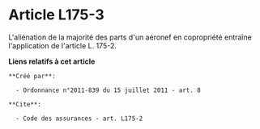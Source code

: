 # Article L175-3

L'aliénation de la majorité des parts d'un aéronef en copropriété entraîne l'application de l'article L. 175-2.

**Liens relatifs à cet article**

	**Créé par**:

	  - Ordonnance n°2011-839 du 15 juillet 2011 - art. 8

	**Cite**:

	  - Code des assurances - art. L175-2
